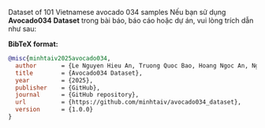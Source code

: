 Dataset of 101 Vietnamese avocado 034 samples
Nếu bạn sử dụng **Avocado034 Dataset** trong bài báo, báo cáo hoặc dự án, vui lòng trích dẫn như sau:

**BibTeX format:**

```bibtex
@misc{minhtaiv2025avocado034,
  author       = {Le Nguyen Hieu An, Truong Quoc Bao, Hoang Ngoc An, Nguyen Tran Minh Nguyet, Minh-Quan Nguyen, Son. V. T. Dao and Minh-Tai Vo},
  title        = {Avocado034 Dataset},
  year         = {2025},
  publisher    = {GitHub},
  journal      = {GitHub repository},
  url          = {https://github.com/minhtaiv/avocado034_dataset},
  version      = {1.0.0}
}



